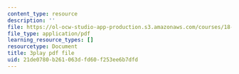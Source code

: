 ```yaml
---
content_type: resource
description: ''
file: https://ol-ocw-studio-app-production.s3.amazonaws.com/courses/18-01sc-single-variable-calculus-fall-2010/21de0780b261063dfd60f253ee6b7dfd_2keGgDBJKGU.pdf
file_type: application/pdf
learning_resource_types: []
resourcetype: Document
title: 3play pdf file
uid: 21de0780-b261-063d-fd60-f253ee6b7dfd
---
```

